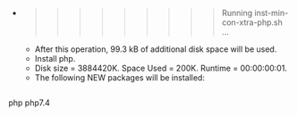 * >>>>>>>>> Running inst-min-con-xtra-php.sh ...
  * After this operation, 99.3 kB of additional disk space will be used.
  * Install php.
  * Disk size = 3884420K. Space Used = 200K. Runtime = 00:00:00:01.
  * The following NEW packages will be installed:
  ```bash
php php7.4
  ```

